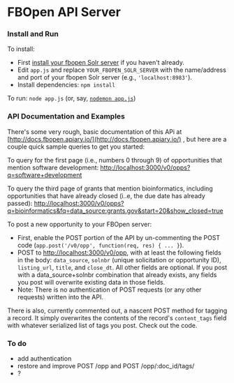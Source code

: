 # FBOpen API Server

### Install and Run
To install:
* First [install your fbopen Solr server](https://github.com/presidential-innovation-fellows/fbopen/tree/master/solr-files) if you haven't already.
* Edit `app.js` and replace `YOUR_FBOPEN_SOLR_SERVER` with the name/address and port of your fbopen Solr server (e.g., `'localhost:8983'`).
* Install dependencies: `npm install`

To run: `node app.js` (or, say, [`nodemon app.js`](https://github.com/remy/nodemon))

### API Documentation and Examples
There's some very rough, basic documentation of this APi at [http://docs.fbopen.apiary.io/](http://docs.fbopen.apiary.io/) , but here are a couple quick sample queries to get you started:

To query for the first page (i.e., numbers 0 through 9) of opportunities that mention software development:
[http://localhost:3000/v0/opps?q=software+development](http://localhost:3000/v0/opps?q=software+development)

To query the third page of grants that mention bioinformatics, including opportunities that have already closed (i..e, the due date has already passed):
[http://localhost:3000/v0/opps?q=bioinformatics&fq=data_source:grants.gov&start=20&show_closed=true](http://localhost:3000/v0/opps?q=bioinformatics&fq=data_source:grants.gov&start=20&show_closed=true)

To post a new opportunity to your FBOpen server:
* First, enable the POST portion of the API by un-commenting the POST code (`app.post('/v0/opp', function(req, res) { ... }`).
* POST to [http://localhost:3000/v0/opp](http://localhost:3000/v0/opp), with at least the following fields in the body: `data_source`, `solnbr` (unique solicitation or opportunity ID), `listing_url`, `title`, and `close_dt`. All other fields are optional. If you post with a data_source+solnbr combination that already exists, any fields you post will overwrite existing data in those fields.
* Note: There is no authentication of POST requests (or any other requests) written into the API.

There is also, currently commented out, a nascent POST method for tagging a record. It simply overwrites the contents of the record's `content_tags` field with whatever serialized list of tags you post. Check out the code.

### To do
* add authentication
* restore and improve POST /opp and POST /opp/:doc_id/tags/ 
* ?

